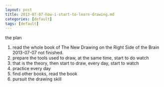 ```yaml
---
layout: post
title: 2013-07-07-how-i-start-to-learn-drawing.md
categories: [default]
tags: [default] 
---
```


the plan
1.  read the whole book of The New Drawing on the Right Side of the Brain 
2013-07-07 not finished.
2.  prepare the tools used to draw, at the same time, start to do watch
3.  that is the theory, then start to draw, every day, start to watch
4.  practice every day
5.  find other books, read the book
6.  pursuit the drawing skill

